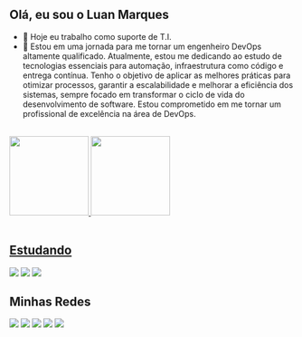 ## Olá, eu sou o Luan Marques

- 🔭 Hoje eu trabalho como suporte de T.I.
- 🌱 Estou em uma jornada para me tornar um engenheiro DevOps altamente qualificado. Atualmente, estou me dedicando ao estudo de tecnologias essenciais para automação, infraestrutura como código e entrega contínua. Tenho o objetivo de aplicar as melhores práticas para otimizar processos, garantir a escalabilidade e melhorar a eficiência dos sistemas, sempre focado em transformar o ciclo de vida do desenvolvimento de software. Estou comprometido em me tornar um profissional de excelência na área de DevOps.

</br>

<div>
  <a href="https://github.com/Luan-Marques-DevOps">
  <img height="140em" src="https://github-readme-stats.vercel.app/api?username=Luan-Marques-DevOps&show_icons=true&theme=tokyonight&include_all_commits=true&count_private=true"/>
  <img height="140em" src="https://github-readme-stats.vercel.app/api/top-langs/?username=Luan-Marques-DevOps&layout=compact&langs_count=16&theme=tokyonight"/>
</div>

</br>

## Estudando

<div>
  <a href="https://www.python.org/" target="_blank"><img src="https://img.shields.io/badge/-Python-%233B8E5D?style=for-the-badge&logo=python&logoColor=white" target="_blank"></a>
  <a href="https://www.linux.org/" target="_blank"><img src="https://img.shields.io/badge/-Linux-%23FCC624?style=for-the-badge&logo=linux&logoColor=black" target="_blank"></a>
  <a href="https://www.udemy.com/course/fundamentos-de-redes-para-devops/" target="_blank"><img src="https://img.shields.io/badge/-Redes-%2300B9F1?style=for-the-badge&logo=wifi&logoColor=white" target="_blank"></a>
</div>

## Minhas Redes

<div>
  <a href="https://luanmarquesdev.com.br/" target="_blank"><img src="https://img.shields.io/badge/-Portfolio-%23000000?style=for-the-badge&logo=github&logoColor=white" target="_blank"></a>
  <a href="https://instagram.com/luan_marques_dev" target="_blank"><img src="https://img.shields.io/badge/-Instagram-%23E4405F?style=for-the-badge&logo=instagram&logoColor=white" target="_blank"></a>
  <a href="mailto:luanmarquesdevops22@gmail.com"><img src="https://img.shields.io/badge/-Gmail-%23333?style=for-the-badge&logo=gmail&logoColor=white" target="_blank"></a>
  <a href="https://www.linkedin.com/in/luan-marques-pereira-125852205" target="_blank"><img src="https://img.shields.io/badge/-LinkedIn-%230077B5?style=for-the-badge&logo=linkedin&logoColor=white" target="_blank"></a> 
  <a href="https://app.rocketseat.com.br/me/luan-marques-dev" target="_blank"><img src="https://img.shields.io/badge/-Rocketseat-%2304D361?style=for-the-badge&logo=rocketseat&logoColor=white" target="_blank"></a>
</div>

